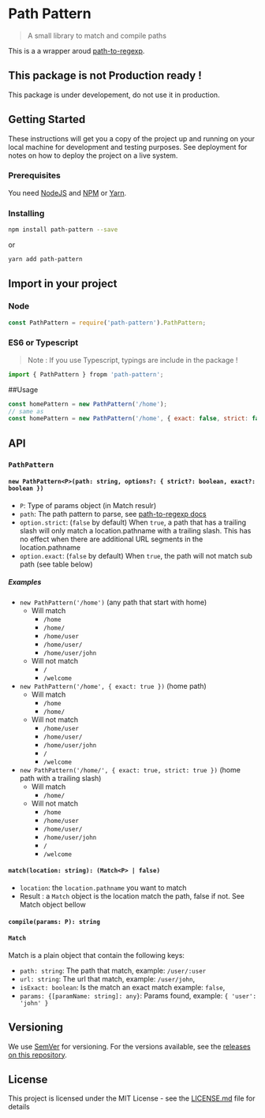 # Path Pattern
> A small library to match and compile paths

This is a a wrapper aroud [path-to-regexp](https://github.com/pillarjs/path-to-regexp).

## This package is not Production ready !

This package is under developement, do not use it in production. 

## Getting Started

These instructions will get you a copy of the project up and running on your local machine for development and testing purposes. See deployment for notes on how to deploy the project on a live system.

### Prerequisites

You need [NodeJS](https://nodejs.org/en/) and [NPM](https://www.npmjs.com/) or [Yarn](https://yarnpkg.com/en/).

### Installing

```bash
npm install path-pattern --save
```

or

```bash
yarn add path-pattern
```

## Import in your project

### Node

```js
const PathPattern = require('path-pattern').PathPattern;
```

### ES6 or Typescript

> Note : If you use Typescript, typings are include in the package !

```js
import { PathPattern } fropm 'path-pattern';
```

##Usage

```js
const homePattern = new PathPattern('/home');
// same as
const homePattern = new PathPattern('/home', { exact: false, strict: false });
```

## API

### `PathPattern`

#### `new PathPattern<P>(path: string, options?: { strict?: boolean, exact?: boolean })`

- `P`: Type of params object (in Match resulr)
- `path`: The path pattern to parse, see [path-to-regexp docs](https://github.com/pillarjs/path-to-regexp)
- `option.strict`: (`false` by default) When `true`, a path that has a trailing slash will only match a location.pathname with a trailing slash. This has no effect when there are additional URL segments in the location.pathname
- `option.exact`: (`false` by default) When `true`, the path will not match sub path (see table below)

##### Examples

- `new PathPattern('/home')` (any path that start with home)
  - Will match
    - `/home`
    - `/home/`
    - `/home/user`
    - `/home/user/`
    - `/home/user/john`
  - Will not match
    - `/`
    - `/welcome`
- `new PathPattern('/home', { exact: true })` (home path)
  - Will match
    - `/home`
    - `/home/`
  - Will not match
    - `/home/user`
    - `/home/user/`
    - `/home/user/john`
    - `/`
    - `/welcome`
- `new PathPattern('/home/', { exact: true, strict: true })` (home path with a trailing slash)
  - Will match
    - `/home/`
  - Will not match
    - `/home`
    - `/home/user`
    - `/home/user/`
    - `/home/user/john`
    - `/`
    - `/welcome`

#### `match(location: string): (Match<P> | false)`

- `location`: the `location.pathname` you want to match
- Result : a `Match` object is the location match the path, false if not. See Match object bellow

#### `compile(params: P): string`

#### `Match`

Match is a plain object that contain the following keys:   
- `path: string`: The path that match, example: `/user/:user`
- `url: string`: The url that match, example: `/user/john`,
- `isExact: boolean`: Is the match an exact match example: `false`,
- `params: {[paramName: string]: any}`: Params found, example: `{ 'user': 'john' }`

## Versioning

We use [SemVer](http://semver.org/) for versioning. For the versions available, see the [releases on this repository](https://github.com/Realytics/path-pattern/releases). 

## License

This project is licensed under the MIT License - see the [LICENSE.md](LICENSE.md) file for details